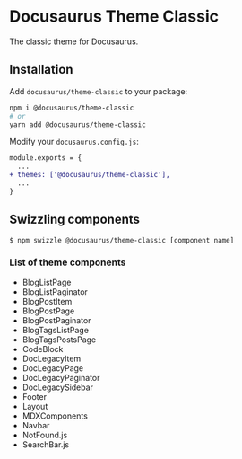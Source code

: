 # Docusaurus Theme Classic

The classic theme for Docusaurus.

## Installation

Add `docusaurus/theme-classic` to your package:

```bash
npm i @docusaurus/theme-classic
# or
yarn add @docusaurus/theme-classic
```

Modify your `docusaurus.config.js`:

```diff
module.exports = {
  ...
+ themes: ['@docusaurus/theme-classic'],
  ...
}
```

## Swizzling components

```shell
$ npm swizzle @docusaurus/theme-classic [component name]
```

### List of theme components

- BlogListPage
- BlogListPaginator
- BlogPostItem
- BlogPostPage
- BlogPostPaginator
- BlogTagsListPage
- BlogTagsPostsPage
- CodeBlock
- DocLegacyItem
- DocLegacyPage
- DocLegacyPaginator
- DocLegacySidebar
- Footer
- Layout
- MDXComponents
- Navbar
- NotFound.js
- SearchBar.js
